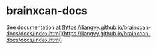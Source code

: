 # brainxcan-docs

See documentation at [https://liangyy.github.io/brainxcan-docs/docs/index.html](https://liangyy.github.io/brainxcan-docs/docs/index.html)
